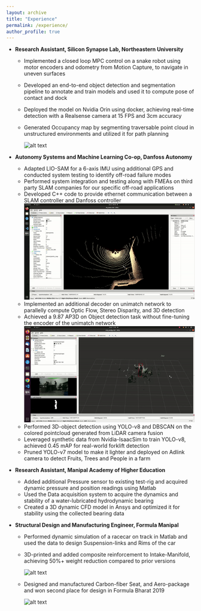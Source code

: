 ```yaml
---
layout: archive
title: "Experience"
permalink: /experience/
author_profile: true
---
```


* __Research Assistant, Silicon Synapse Lab, Northeastern University__
    * Implemented a closed loop MPC control on a snake robot using motor encoders and odometry from Motion Capture, to navigate in uneven surfaces 

    * Developed an end-to-end object detection and segmentation pipeline to annotate and train models and used it to compute pose of contact and dock 
    * Deployed the model on Nvidia Orin using docker, achieving real-time detection with a Realsense camera at 15 FPS and 3cm accuracy 
    * Generated Occupancy map by segmenting traversable point cloud in unstructured environments and utilized it for path planning
     
      ![alt text](../images/personal/cobra.gif)

* __Autonomy Systems and Machine Learning Co-op, Danfoss Autonomy__
    * Adapted LIO-SAM for a 6-axis IMU using additional GPS and conducted system testing to identify off-road failure modes
    * Performed system integration and testing along with FMEAs on third party SLAM companies for our specific off-road applications
    * Developed C++ code to provide ethernet communication between a SLAM controller and Danfoss controller
      ![alt text](../images/personal/slam.gif)
    * Implemented an additional decoder on unimatch network to parallelly compute Optic Flow, Stereo Disparity, and 3D detection
    * Achieved a 9.87 AP3D on Object detection task without fine-tuning the encoder of the unimatch network
      ![alt text](../images/personal/k_manoj.gif)
    * Performed 3D-object detection using YOLO-v8 and DBSCAN on the colored pointcloud generated from LiDAR camera fusion
    * Leveraged synthetic data from Nvidia-IsaacSim to train YOLO-v8, achieved 0.45 mAP for real-world forklift detection
    * Pruned YOLO-v7 model to make it lighter and deployed on Adlink camera to detect Fruits, Trees and People in a farm

<!-- <div style="display: flex; justify-content: center;">
  <video width="320" height="240" controls loop>
    <source src="./images/personal/k_manoj.webm" type="video/webm">
    Your browser does not support the video tag.
  </video>
</div> -->

* __Research Assistant, Manipal Academy of Higher Education__
  * Added additional Pressure sensor to existing test-rig and acquired dynamic pressure and position readings using Matlab
  * Used the Data acquisition system to acquire the dynamics and stability of a water-lubricated hydrodynamic bearing
  * Created a 3D dynamic CFD model in Ansys and optimized it for stability using the collected bearing data

* __Structural Design and Manufacturing Engineer, Formula Manipal__
  * Performed dynamic simulation of a racecar on track in Matlab and used the data to design Suspension-links and Rims of the car  
  * 3D-printed and added composite reinforcement to Intake-Manifold, achieving 50%+ weight reduction compared to prior versions

      ![alt text](../images/personal/manifold.gif)

  * Designed and manufactured Carbon-fiber Seat, and Aero-package and won second place for design in Formula Bharat 2019

    ![alt text](../images/personal/undertray.gif)

